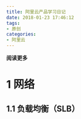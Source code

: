 ```yaml
---
title: 阿里云产品学习日记
date: 2018-01-23 17:46:12
tags: 
- 原创
categories: 
- 阿里云
---
```


__阅读更多__

<!--more-->

# 1 网络

## 1.1 负载均衡（SLB）

